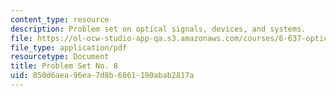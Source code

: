 ```yaml
---
content_type: resource
description: Problem set on optical signals, devices, and systems.
file: https://ol-ocw-studio-app-qa.s3.amazonaws.com/courses/6-637-optical-signals-devices-and-systems-spring-2003/850d6aea96ea7d8b6861190abab2817a_6637pset8.pdf
file_type: application/pdf
resourcetype: Document
title: Problem Set No. 8
uid: 850d6aea-96ea-7d8b-6861-190abab2817a
---
```

